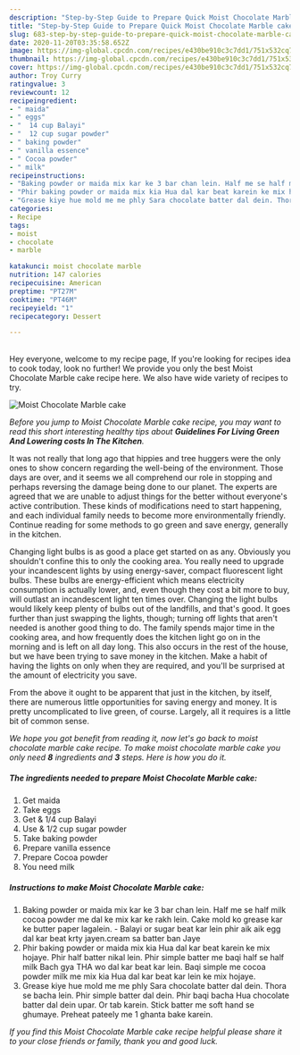 ```yaml
---
description: "Step-by-Step Guide to Prepare Quick Moist Chocolate Marble cake"
title: "Step-by-Step Guide to Prepare Quick Moist Chocolate Marble cake"
slug: 683-step-by-step-guide-to-prepare-quick-moist-chocolate-marble-cake
date: 2020-11-20T03:35:58.652Z
image: https://img-global.cpcdn.com/recipes/e430be910c3c7dd1/751x532cq70/moist-chocolate-marble-cake-recipe-main-photo.jpg
thumbnail: https://img-global.cpcdn.com/recipes/e430be910c3c7dd1/751x532cq70/moist-chocolate-marble-cake-recipe-main-photo.jpg
cover: https://img-global.cpcdn.com/recipes/e430be910c3c7dd1/751x532cq70/moist-chocolate-marble-cake-recipe-main-photo.jpg
author: Troy Curry
ratingvalue: 3
reviewcount: 12
recipeingredient:
- " maida"
- " eggs"
- "  14 cup Balayi"
- "  12 cup sugar powder"
- " baking powder"
- " vanilla essence"
- " Cocoa powder"
- " milk"
recipeinstructions:
- "Baking powder or maida mix kar ke 3 bar chan lein. Half me se half milk cocoa powder me dal ke mix kar ke rakh lein. Cake mold ko grease kar ke butter paper lagalein. Balayi or sugar beat kar lein phir aik aik egg dal kar beat krty jayen.cream sa batter ban Jaye"
- "Phir baking powder or maida mix kia Hua dal kar beat karein ke mix hojaye. Phir half batter nikal lein. Phir simple batter me baqi half se half milk Bach gya THA wo dal kar beat kar lein. Baqi simple me cocoa powder milk me mix kia Hua dal kar beat kar lein ke mix hojaye."
- "Grease kiye hue mold me me phly Sara chocolate batter dal dein. Thora se bacha lein. Phir simple batter dal dein. Phir baqi bacha Hua chocolate batter dal dein upar. Or tab karein. Stick batter me soft hand se ghumaye. Preheat pateely me 1 ghanta bake karein."
categories:
- Recipe
tags:
- moist
- chocolate
- marble

katakunci: moist chocolate marble 
nutrition: 147 calories
recipecuisine: American
preptime: "PT27M"
cooktime: "PT46M"
recipeyield: "1"
recipecategory: Dessert

---
```

<br>
Hey everyone, welcome to my recipe page, If you're looking for recipes idea to cook today, look no further! We provide you only the best Moist Chocolate Marble cake recipe here. We also have wide variety of recipes to try.
<br>


![Moist Chocolate Marble cake](https://img-global.cpcdn.com/recipes/e430be910c3c7dd1/751x532cq70/moist-chocolate-marble-cake-recipe-main-photo.jpg)

<i>Before you jump to Moist Chocolate Marble cake recipe, you may want to read this short interesting healthy tips about 
<strong>Guidelines For Living Green And Lowering costs In The Kitchen</strong>.</i>
</br>

It was not really that long ago that hippies and tree huggers were the only ones to show concern regarding the well-being of the environment. Those days are over, and it seems we all comprehend our role in stopping and perhaps reversing the damage being done to our planet. The experts are agreed that we are unable to adjust things for the better without everyone's active contribution. These kinds of modifications need to start happening, and each individual family needs to become more environmentally friendly. Continue reading for some methods to go green and save energy, generally in the kitchen.

Changing light bulbs is as good a place get started on as any. Obviously you shouldn't confine this to only the cooking area. You really need to upgrade your incandescent lights by using energy-saver, compact fluorescent light bulbs. These bulbs are energy-efficient which means electricity consumption is actually lower, and, even though they cost a bit more to buy, will outlast an incandescent light ten times over. Changing the light bulbs would likely keep plenty of bulbs out of the landfills, and that's good. It goes further than just swapping the lights, though; turning off lights that aren't needed is another good thing to do. The family spends major time in the cooking area, and how frequently does the kitchen light go on in the morning and is left on all day long. This also occurs in the rest of the house, but we have been trying to save money in the kitchen. Make a habit of having the lights on only when they are required, and you'll be surprised at the amount of electricity you save.

From the above it ought to be apparent that just in the kitchen, by itself, there are numerous little opportunities for saving energy and money. It is pretty uncomplicated to live green, of course. Largely, all it requires is a little bit of common sense.


<i>We hope you got benefit from reading it, now let's go back to moist chocolate marble cake recipe. To make moist chocolate marble cake you only need <strong>8</strong> ingredients and <strong>3</strong> steps. Here is how you do it.
</i>

##### The ingredients needed to prepare Moist Chocolate Marble cake:

1. Get  maida
1. Take  eggs
1. Get  &amp; 1/4 cup Balayi
1. Use  &amp; 1/2 cup sugar powder
1. Take  baking powder
1. Prepare  vanilla essence
1. Prepare  Cocoa powder
1. You need  milk


##### Instructions to make Moist Chocolate Marble cake:

1. Baking powder or maida mix kar ke 3 bar chan lein. Half me se half milk cocoa powder me dal ke mix kar ke rakh lein. Cake mold ko grease kar ke butter paper lagalein. - Balayi or sugar beat kar lein phir aik aik egg dal kar beat krty jayen.cream sa batter ban Jaye
1. Phir baking powder or maida mix kia Hua dal kar beat karein ke mix hojaye. Phir half batter nikal lein. Phir simple batter me baqi half se half milk Bach gya THA wo dal kar beat kar lein. Baqi simple me cocoa powder milk me mix kia Hua dal kar beat kar lein ke mix hojaye.
1. Grease kiye hue mold me me phly Sara chocolate batter dal dein. Thora se bacha lein. Phir simple batter dal dein. Phir baqi bacha Hua chocolate batter dal dein upar. Or tab karein. Stick batter me soft hand se ghumaye. Preheat pateely me 1 ghanta bake karein.


<i>If you find this Moist Chocolate Marble cake recipe helpful please share it to your close friends or family, thank you and good luck.</i>
